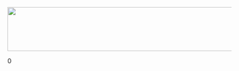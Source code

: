 <p align="center">
  <img  onclick="clickthecat();" width="1000" height="100" src="https://github.com/https404/https404/blob/main/cat.png?raw=true">
  <p id="catimg"> 0 </p>
</p>
